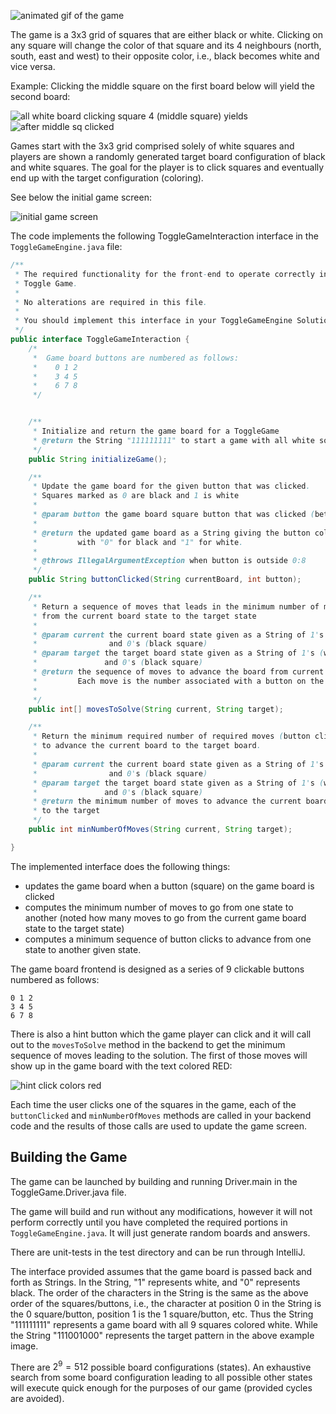 

![animated gif of the game](figures/togglegame.gif)

The game is a 3x3 grid of squares that are either black or white. Clicking on any square will change the color of that square and its 4 neighbours (north, south, east and west) to their opposite color, i.e., black becomes white and vice versa.

Example: Clicking the middle square on the first board below will yield the second board:

![all white board](figures/board1.png)  clicking square 4 (middle square) yields ![after middle sq clicked](figures/board2.png)

Games start with the 3x3 grid comprised solely of white squares and players are shown a randomly generated target board configuration of black and white squares. The goal for the player is to click squares and eventually end up with the target configuration (coloring).

See below the initial game screen:

![initial game screen](figures/initial_game_screen.png)

The code implements the following ToggleGameInteraction interface in the `ToggleGameEngine.java` file:

```java
/**
 * The required functionality for the front-end to operate correctly in the
 * Toggle Game.
 *
 * No alterations are required in this file.
 *
 * You should implement this interface in your ToggleGameEngine Solution
 */
public interface ToggleGameInteraction {
    /*
     *  Game board buttons are numbered as follows:
     *    0 1 2
     *    3 4 5
     *    6 7 8
     */


    /**
     * Initialize and return the game board for a ToggleGame
     * @return the String "111111111" to start a game with all white squares
     */
    public String initializeGame();

    /**
     * Update the game board for the given button that was clicked.
     * Squares marked as 0 are black and 1 is white
     *
     * @param button the game board square button that was clicked (between 0 and 8)
     *
     * @return the updated game board as a String giving the button colors in order
     *         with "0" for black and "1" for white.
     *
     * @throws IllegalArgumentException when button is outside 0:8
     */
    public String buttonClicked(String currentBoard, int button);

    /**
     * Return a sequence of moves that leads in the minimum number of moves
     * from the current board state to the target state
     *
     * @param current the current board state given as a String of 1's (white square)
     *                and 0's (black square)
     * @param target the target board state given as a String of 1's (white square)
     *               and 0's (black square)
     * @return the sequence of moves to advance the board from current to target.
     *         Each move is the number associated with a button on the board
     *
     */
    public int[] movesToSolve(String current, String target);

    /**
     * Return the minimum required number of required moves (button clicks)
     * to advance the current board to the target board.
     *
     * @param current the current board state given as a String of 1's (white square)
     *                and 0's (black square)
     * @param target the target board state given as a String of 1's (white square)
     *               and 0's (black square)
     * @return the minimum number of moves to advance the current board
     * to the target
     */
    public int minNumberOfMoves(String current, String target);

}
```

The implemented interface does the following things:

- updates the game board when a button (square) on the game board is clicked
- computes the minimum number of moves to go from one state to another (noted how many moves to go from the current game board state to the target state)
- computes a minimum sequence of button clicks to advance from one state to another given state.

The game board frontend is designed as a series of 9 clickable buttons numbered as follows:

```ascii
0 1 2
3 4 5
6 7 8
```

There is also a hint button which the game player can click and it will call out to the `movesToSolve` method in the backend to get the minimum sequence of moves leading to the solution. The first of those moves will show up in the game board with the text colored RED:

![hint click colors red](figures/hint_clicked.png)

Each time the user clicks one of the squares in the game, each of the `buttonClicked` and `minNumberOfMoves` methods are called in your backend code and the results of those calls are used to update the game screen.

## Building the Game

The game can be launched by building and running Driver.main in the ToggleGame.Driver.java file.

The game will build and run without any modifications, however it will not perform correctly until you have completed the required portions in `ToggleGameEngine.java`. It will just generate random boards and answers.

There are unit-tests in the test directory and can be run through IntelliJ.


The interface provided assumes that the game board is passed back and forth as Strings. In the String, "1" represents white, and "0" represents black. The order of the characters in the String is the same as the above order of the squares/buttons, i.e., the character at position 0 in the String is the 0 square/button, position 1 is the 1 square/button, etc. Thus the String "111111111" represents a game board with all 9 squares colored white. While the String "111001000" represents the target pattern in the above example image.

There are $2^9=512$ possible board configurations (states). An exhaustive search from some board configuration leading to all possible other states will execute quick enough for the purposes of our game (provided cycles are avoided). 
